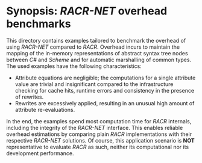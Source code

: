 # Synopsis: _RACR-NET_ overhead benchmarks

This directory contains examples tailored to benchmark the overhead of using _RACR-NET_ compared to _RACR_. Overhead incurs to maintain the mapping of the in-memory representations of abstract syntax tree nodes between _C#_ and _Scheme_ and for automatic marshalling of common types. The used examples have the following characteristics:
 * Attribute equations are negligible; the computations for a single attribute value are trivial and insignificant compared to the infrastructure checking for cache hits, runtime errors and consistency in the presence of rewrites.
 * Rewrites are excessively applied, resulting in an unusual high amount of attribute re-evaluations.

In the end, the examples spend most computation time for _RACR_ internals, including the integrity of the _RACR-NET_ interface. This enables reliable overhead estimations by comparing plain _RACR_ implementations with their respective _RACR-NET_ solutions. Of course, this application scenario is **NOT** representative to evaluate _RACR_ as such, neither its computational nor its development performance.
